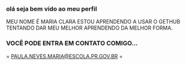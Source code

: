 ### olá seja bem vido ao meu perfil

MEU NOME É MARIA CLARA
ESTOU APRENDENDO A USAR O GETHUB 
TENTANDO DAR MEU MELHOR APRENDENDO DA MELHOR FORMA.

### VOCÊ PODE ENTRA EM CONTATO COMIGO...
= PAULA.NEVES.MARIA@ESCOLA.PR.GOV.BR =
